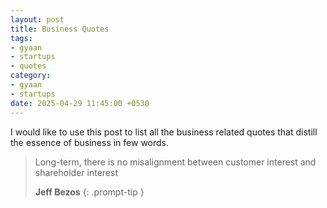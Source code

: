 ```yaml
---
layout: post
title: Business Quotes
tags:
- gyaan
- startups
- quotes
category: 
- gyaan
- startups
date: 2025-04-29 11:45:00 +0530
---
```


I would like to use this post to list all the business related quotes that distill the essence of business in few words.

> Long-term, there is no misalignment between customer interest and shareholder interest
>
> **Jeff Bezos**
{: .prompt-tip }

